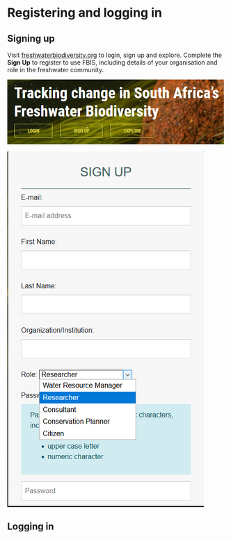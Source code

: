 # Registering and logging in

## Signing up

Visit [freshwaterbiodiversity.org](https://freshwaterbiodiversity.org/) to login, sign up and explore. Complete the **Sign Up** to register to use FBIS, including details of your organisation and role in the freshwater community.

![Sign Up 1](img/sign-up-1.png)

![Sign Up 2](img/sign-up-2.png)

## Logging in
<!-- to be populated -->
